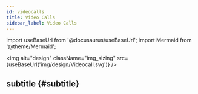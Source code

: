 ```yaml
---
id: videocalls
title: Video Calls
sidebar_label: Video Calls
---
```

import useBaseUrl from '@docusaurus/useBaseUrl'; 
import Mermaid from '@theme/Mermaid';

<img alt="design" className="img_sizing" src={useBaseUrl('img/design/Videocall.svg')} />


## subtitle {#subtitle}
